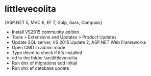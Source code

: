 # littlevecolita
{ASP.NET 5, MVC 6, EF 7, Gulp, Sass, Compass}

* Install VS2015 community edition
* Tools > Extensions and Updates > Product Updates
* Update SQL server, VS 2015 Update 2, ASP.NET Web Frameworks
* Open CMD in admin mode
* Type dnvm to check if it's installed
* cd to the folder \src\littlevecolita
* Run dnx ef migrations add Initial
* Run dnx ef database update
